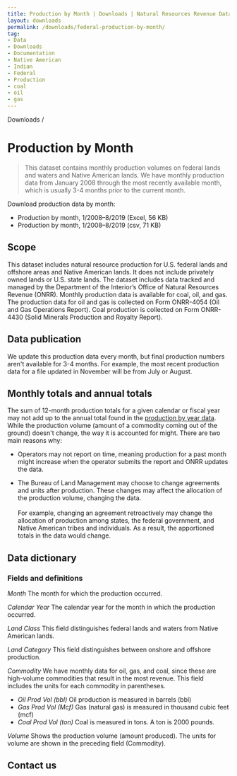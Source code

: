 ```yaml
---
title: Production by Month | Downloads | Natural Resources Revenue Data
layout: downloads
permalink: /downloads/federal-production-by-month/
tag:
- Data
- Downloads
- Documentation
- Native American
- Indian
- Federal
- Production
- coal
- oil
- gas
---
```


<custom-link to="/downloads/" className="breadcrumb link-charlie">Downloads</custom-link> /
# Production by Month

> This dataset contains monthly production volumes on federal lands and waters and Native American lands. We have monthly production data from January 2008 through the most recently available month, which is usually 3-4 months prior to the current month.

<p class="downloads-download_links-intro">Download production data by month:
  <ul class="downloads-download_links list-unstyled">
    <li><excel-link to="/downloads/production/monthly_production.xlsx">Production by month, 1/2008–8/2019 (Excel, 56 KB)</excel-link></li>
    <li><csv-link to="/downloads/csv/production/monthly_production.csv">Production by month, 1/2008–8/2019 (csv, 71 KB)</csv-link></li>
  </ul>
</p>

## Scope

This dataset includes natural resource production for U.S. federal lands and offshore areas and Native American lands. It does not include privately owned lands or U.S. state lands. The dataset includes data tracked and managed by the Department of the Interior’s Office of Natural Resources Revenue (ONRR). Monthly production data is available for coal, oil, and gas. The production data for oil and gas is collected on Form ONRR-4054 (Oil and Gas Operations Report). Coal production is collected on Form ONRR-4430 (Solid Minerals Production and Royalty Report).

## Data publication

We update this production data every month, but final production numbers aren't available for 3-4 months. For example, the most recent production data for a file updated in November will be from July or August.

## Monthly totals and annual totals

The sum of 12-month production totals for a given calendar or fiscal year may not add up to the annual total found in the [production by year data](/downloads/federal-production/). While the production volume (amount of a commodity coming out of the ground) doesn't change, the way it is accounted for might. There are two main reasons why:

- Operators may not report on time, meaning production for a past month might increase when the operator submits the report and ONRR updates the data.

- The Bureau of Land Management may choose to change agreements and units after production. These changes may affect the allocation of the production volume, changing the data. <br/><br/>For example, changing an agreement retroactively may change the allocation of production among states, the federal government, and Native American tribes and individuals. As a result, the apportioned totals in the data would change.

## Data dictionary

### Fields and definitions

_Month_ The month for which the production occurred.

_Calendar Year_ The calendar year for the month in which the production occurred.

_Land Class_ This field distinguishes federal lands and waters from Native American lands.

_Land Category_ This field distinguishes between onshore and offshore production.

_Commodity_ We have monthly data for oil, gas, and coal, since these are high-volume commodities that result in the most revenue. This field includes the units for each commodity in parentheses.

  - _Oil Prod Vol (bbl)_ Oil production is measured in barrels (bbl)
  - _Gas Prod Vol (Mcf)_ Gas (natural gas) is measured in thousand cubic feet (mcf)
  - _Coal Prod Vol (ton)_ Coal is measured in tons. A ton is 2000 pounds.

_Volume_ Shows the production volume (amount produced). The units for volume are shown in the preceding field (Commodity).

## Contact us
